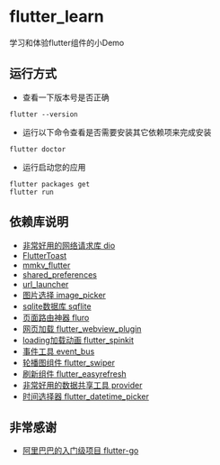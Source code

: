# flutter_learn

学习和体验flutter组件的小Demo

## 运行方式

* 查看一下版本号是否正确
```
flutter --version
```

* 运行以下命令查看是否需要安装其它依赖项来完成安装
```
flutter doctor
```

* 运行启动您的应用
```
flutter packages get 
flutter run
```


## 依赖库说明

* [非常好用的网络请求库 dio](https://github.com/flutterchina/dio)
* [FlutterToast](https://github.com/PonnamKarthik/FlutterToast)
* [mmkv_flutter](https://github.com/OpenFlutter/mmkv_flutter)
* [shared_preferences](https://github.com/flutter/plugins/tree/master/packages/shared_preferences/shared_preferences)
* [url_launcher](https://github.com/flutter/plugins/tree/master/packages/url_launcher)
* [图片选择 image_picker](https://github.com/flutter/plugins/tree/master/packages/image_picker)
* [sqlite数据库 sqflite](https://github.com/tekartik/sqflite)
* [页面路由神器 fluro](https://github.com/theyakka/fluro)
* [网页加载 flutter_webview_plugin](https://github.com/fluttercommunity/flutter_webview_plugin)
* [loading加载动画 flutter_spinkit](https://github.com/jogboms/flutter_spinkit)
* [事件工具 event_bus](https://github.com/marcojakob/dart-event-bus)
* [轮播图组件 flutter_swiper](https://github.com/best-flutter/flutter_swiper)
* [刷新组件 flutter_easyrefresh](https://github.com/xuelongqy/flutter_easyrefresh)
* [非常好用的数据共享工具 provider](https://github.com/rrousselGit/provider)
* [时间选择器 flutter_datetime_picker](https://github.com/Realank/flutter_datetime_picker)


## 非常感谢

* [阿里巴巴的入门级项目 flutter-go](https://github.com/alibaba/flutter-go)
